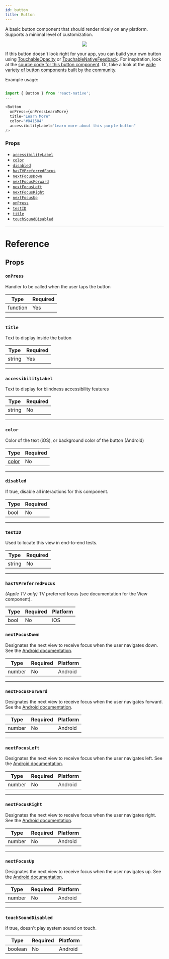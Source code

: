 ```yaml
---
id: button
title: Button
---
```


A basic button component that should render nicely on any platform. Supports a minimal level of customization.

<center><img src="https://facebook.github.io/react-native/docs/assets/buttonExample.png"></img></center>

If this button doesn't look right for your app, you can build your own button using [TouchableOpacity](../touchableopacity/) or [TouchableNativeFeedback](../touchablenativefeedback/). For inspiration, look at the [source code for this button component](https://github.com/facebook/react-native/blob/master/Libraries/Components/Button.js). Or, take a look at the [wide variety of button components built by the community](https://js.coach/react-native?search=button).

Example usage:


```javascript

import { Button } from 'react-native';
...

<Button
  onPress={onPressLearnMore}
  title="Learn More"
  color="#841584"
  accessibilityLabel="Learn more about this purple button"
/>

```


### Props

- [`accessibilityLabel`](../button/#accessibilitylabel)
- [`color`](../button/#color)
- [`disabled`](../button/#disabled)
- [`hasTVPreferredFocus`](../button/#hastvpreferredfocus)
- [`nextFocusDown`](../view/#nextfocusdown)
- [`nextFocusForward`](../view/#nextfocusForward)
- [`nextFocusLeft`](../view/#nextfocusleft)
- [`nextFocusRight`](../view/#nextfocusright)
- [`nextFocusUp`](../view/#nextfocusleft)
- [`onPress`](../button/#onpress)
- [`testID`](../button/#testid)
- [`title`](../button/#title)
- [`touchSoundDisabled`](../button/#touchSoundDisabled)




---

# Reference

## Props

### `onPress`

Handler to be called when the user taps the button

| Type     | Required |
| -------- | -------- |
| function | Yes      |

---

### `title`

Text to display inside the button

| Type   | Required |
| ------ | -------- |
| string | Yes      |

---

### `accessibilityLabel`

Text to display for blindness accessibility features

| Type   | Required |
| ------ | -------- |
| string | No       |

---

### `color`

Color of the text (iOS), or background color of the button (Android)

| Type               | Required |
| ------------------ | -------- |
| [color](../colors/) | No       |

---

### `disabled`

If true, disable all interactions for this component.

| Type | Required |
| ---- | -------- |
| bool | No       |

---

### `testID`

Used to locate this view in end-to-end tests.

| Type   | Required |
| ------ | -------- |
| string | No       |

---

### `hasTVPreferredFocus`

_(Apple TV only)_ TV preferred focus (see documentation for the View component).

| Type | Required | Platform |
| ---- | -------- | -------- |
| bool | No       | iOS      |


### `nextFocusDown`

Designates the next view to receive focus when the user navigates down. See the [Android documentation](https://developer.android.com/reference/android/view/View.html#attr_android:nextFocusDown).

| Type   | Required | Platform |
| ------ | -------- | -------- |
| number | No       | Android  |


---


### `nextFocusForward`

Designates the next view to receive focus when the user navigates forward. See the [Android documentation](https://developer.android.com/reference/android/view/View.html#attr_android:nextFocusForward).

| Type   | Required | Platform |
| ------ | -------- | -------- |
| number | No       | Android  |


---

### `nextFocusLeft`

Designates the next view to receive focus when the user navigates left. See the [Android documentation](https://developer.android.com/reference/android/view/View.html#attr_android:nextFocusLeft).

| Type   | Required | Platform |
| ------ | -------- | -------- |
| number | No       | Android  |


---

### `nextFocusRight`

Designates the next view to receive focus when the user navigates right. See the [Android documentation](https://developer.android.com/reference/android/view/View.html#attr_android:nextFocusRight).

| Type   | Required | Platform |
| ------ | -------- | -------- |
| number | No       | Android  |


---

### `nextFocusUp`

Designates the next view to receive focus when the user navigates up. See the [Android documentation](https://developer.android.com/reference/android/view/View.html#attr_android:nextFocusUp).

| Type   | Required | Platform |
| ------ | -------- | -------- |
| number | No       | Android  |


---

### `touchSoundDisabled`

If true, doesn't play system sound on touch.

| Type    | Required | Platform |
| ------  | -------- | -------- |
| boolean | No       | Android  |

